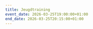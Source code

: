 ```yaml
---
title: Jeugdtraining
event_date: 2026-03-25T19:00:00+01:00
end_date: 2026-03-25T20:15:00+01:00
---
```

